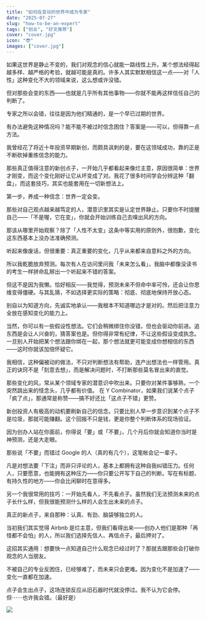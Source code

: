 ```yaml
---
title: "如何在变动的世界中成为专家"
date: "2025-07-27"
slug: "how-to-be-an-expert"
tags: ["创业", "好文推荐"]
cover: "cover.jpg"
icon: "😎"
images: ["cover.jpg"]
---
```

如果这世界是静止不变的，我们对观念的信心就能一路线性上升。某个想法经得起越多样、越严格的考验，就越可能是真的。许多人其实默默相信这一点——对「人性」这种变化不大的领域来说，这么想或许没错。



但对那些会变的东西——也就是几乎所有其他事物——你就不能再这样信任自己的判断了。



专家之所以会错，往往是因为他们精通的，是一个早已过期的世界。



有办法避免这种情况吗？能不能不被过时信念困住？答案是——可以，但得靠一点方法。



我曾经花了将近十年投资早期新创，而颇具讽刺的是，要在这领域成功，靠的正是不断砍掉重练信念的能力。



那些真正值得注意的新创点子，一开始几乎都看起来像烂主意，原因很简单：世界才刚变，而这个变化刚好让它从坏变成了对。我花了很多时间学会分辨这种「翻盘」，而这套技巧，其实也能套用在一切新想法上。



第一步，养成一种信念：世界一定会变。



那些对自己观点越来越笃定的人，潜意识里其实是认定世界静止。只要你不时提醒自己——「不是喔，它在变」，你就会开始训练自己去嗅出风的方向。



那该从哪里开始观察？除了「人性不太变」这条中等实用的原则外，很抱歉，变化这东西基本上没办法准确预测。



听起来像废话，但很重要：真正重要的变化，几乎从来都来自意料之外的方向。



所以我乾脆放弃预测。每次有人在访问里问我「未来怎么看」，我脑中都像没读书的考生一样拼命乱掰出一个听起来不错的答案。



但这不是因为我懒。恰好相反——我觉得，预测未来不但命中率可怜，还会让你思维变得僵硬。与其乱猜，不如选择更实际的策略：彻底、彻底地保持开放心态。



别自以为知道方向，先诚实地承认——我根本不知道哪边才是对的。然后把注意力全放在感知变化的能力上。



当然，你可以有一些假设性想法。它们会稍微绑住你没错，但也会驱动你前进。追东西是会让人兴奋的，猜答案也是。但你得非常有纪律，不让这些假设变成执念。
一旦别人开始把某个想法跟你绑在一起，那个想法就更可能变成你想相信的东西——这时你就该加倍怀疑它。



我相信，这种偏被动的做法，不只对判断想法有帮助，连产出想法也一样管用。真正的诀窍不是「刻意去想」，而是解决问题时，不打断那些莫名冒出来的直觉。



那些变化的风，常从某个领域专家的潜意识中吹出来。只要你对某件事够熟，一个突然跳出来的怪念头，几乎都有价值。
在 Y Combinator，如果我们说某个点子「疯了点」，那通常是称赞——搞不好还比「这点子不错」更赞。



新创投资人有极高的动机要刷新自己的信念。只要比别人早一步意识到某个点子不是垃圾，那就可能赚翻。这个回报不只是钱，更是你整个判断体系的现场验证。



因为创办人站在你面前，你得说「要」或「不要」，几个月后你就会知道你当时是神预测，还是大走眼。



那些说「不要」而错过 Google 的人（真的有几个），这笔帐会记一辈子。



凡是对想法要「下注」而非只评论的人，基本上都拥有这种自我纠错压力。任何人，只要愿意，也能拥有这种压力——你只要公开写下自己的判断。写在有标题、有持久性的地方——你会比闲聊时在意得多。



另一个我很常用的技巧：一开始先看人，不先看点子。虽然我们无法预测未来的点子长什么样，但我很能预测什么样的人会生出未来的点子。



真正的新点子，来自那种：认真、有劲、脑袋够独立的人。



当初我们其实觉得 Airbnb 是烂主意，但我们看得出来——创办人他们是那种「再怪都不会怕」的人，所以我们选择先信人、再信点子，最后押对了。



这招其实通用：想要快一点知道自己什么观念已经过时了？那就去跟那些会打破你观念的人当朋友。



不被自己的专业反困住，已经够难了，而未来只会更难。因为变化不是加速了——变化一直都在加速。



点子会生出点子，这场连锁反应从旧石器时代就没停过。我不认为它会停。
但⋯⋯也许我会错。（最好是）




![](https://prod-files-secure.s3.us-west-2.amazonaws.com/112d0858-5090-4d34-a606-b75eb8d65fd2/46476355-9cf3-4e99-9b7a-3531bc426380/1000202064.png?X-Amz-Algorithm=AWS4-HMAC-SHA256&X-Amz-Content-Sha256=UNSIGNED-PAYLOAD&X-Amz-Credential=ASIAZI2LB46663ZHFZP7%2F20250905%2Fus-west-2%2Fs3%2Faws4_request&X-Amz-Date=20250905T094356Z&X-Amz-Expires=3600&X-Amz-Security-Token=IQoJb3JpZ2luX2VjEAoaCXVzLXdlc3QtMiJGMEQCIFhtdblLRxMbDfPPSbcLWS%2BZ18%2BLpGChuhplxN5FgLdFAiBOJmYSAVtfXRk9%2BJ7f78m2iBTTqc378LtWLIMSqjAK8Cr%2FAwhyEAAaDDYzNzQyMzE4MzgwNSIMW1kXf%2Fv85Rh8MRYSKtwDZdJ%2BlSbYRMOqo8vxdL3aGbYI6HQX9ynigr1W2msl%2BMmQ83lN4M4AzByC02jPSPZhzun94NuG3YSCpJZW6yZVuqhSJxEuUPbnoMHF6cAUvjJUbmWf4%2Bm%2B707cWFjWr7i3LBOtwrB%2FYtIlCz1XZv3rUBo0evP6uCemiKrRYqFpd9458yqFgjX4dkn5t7UaXG2JJqtRU8p28uW%2FakOQsZ7iX%2BuzPcFh9X52wX9JNlsfFX8nm4M3Dkh5tXPn4YRxbvyRM%2BCD6F1TSjBZNa40IJlWJAyC6U2am%2BV%2FRfUceUCQc0XidRD67LqzBKpNTho%2BU0RgRrNbEhvf0OvsCbG7T1hrQEvSLA362ZQbDdFCzLTaZMmcMBL9DXTGcEoqwqVaezghYEuogB7xEF%2BAxrvFoaXxeYWys%2FuzVwbv8Xri8FHw8HAfcE0vKPgj5fdhVc72poZHau8RYUDKevSGt9%2FG5BOKxsECGWmPvCftqNPL7VwfQLQvkIYYD21rPgq1zIV7pg4LR5FyboxRrnLRWWo4RamhEad9Ybvml74NG6wRnEckjO5aLI19c6cUz4enHDZDK7PN%2Bu8%2Bo8iCLZXPu%2FoCkx9epJSTsqZO6oCDW84AfJmVPUjXlblh6VQrI2rQpaQwj9fqxQY6pgE7cgMyi4roHv1dDRXmgdXh1U%2FBH6YBeyzFtRO%2BJPnXEsfi5s%2FPMqGzJgFFbR1F8SKluW9evOtFt%2Fb%2Fq87tHOSG2xEEOJurgzokkav54NEpZbxXe9a071U1enHc%2B%2FD4BRfuDHoY9kBYJkrw4D8s49l6STYYqG4NAQE4Mg9%2F8ZN5K3zPqhsGw2chXN9lB2BoZstGqO0Aws0TX6%2F8WpdNEEBxoHvEQkKs&X-Amz-Signature=9ae5c0a9943d692985946ef2f14de28cbda5d1caade50143a3338edcb588788c&X-Amz-SignedHeaders=host&x-amz-checksum-mode=ENABLED&x-id=GetObject)

